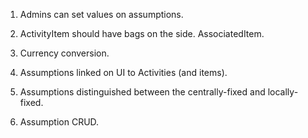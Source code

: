 1.  Admins can set values on assumptions.

2.  ActivityItem should have bags on the side. AssociatedItem.

3.  Currency conversion.

4.  Assumptions linked on UI to Activities (and items).

5.  Assumptions distinguished between the centrally-fixed and locally-fixed.

5.  Assumption CRUD.
